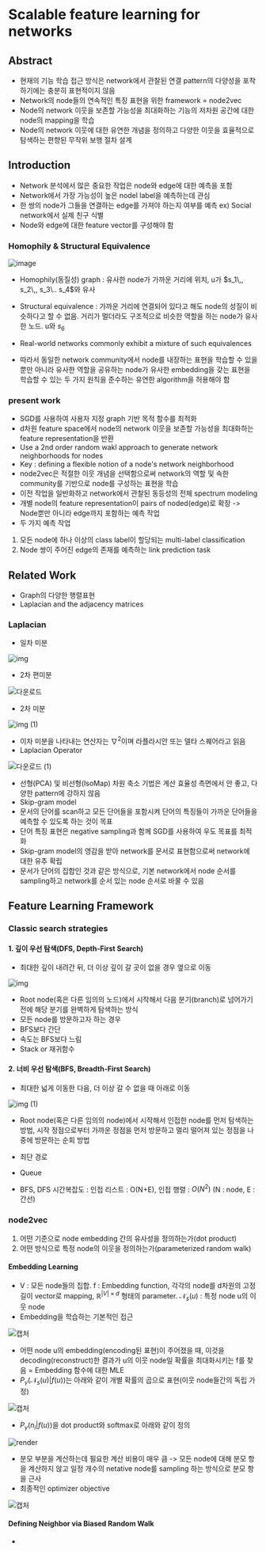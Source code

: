 # Scalable feature learning for networks

## Abstract
- 현재의 기능 학습 접근 방식은 network에서 관찰된 연결 pattern의 다양성을 포착하기에는 충분히 표현적이지 않음
- Network의 node들의 연속적인 특징 표현을 위한 framework = node2vec
- Node의 network 이웃을 보존할 가능성을 최대화하는 기능의 저차원 공간에 대한 node의 mapping을 학습
- Node의 network 이웃에 대한 유연한 개념을 정의하고 다양한 이웃을 효율적으로 탐색하는 편향된 무작위 보행 절차 설계


## Introduction
- Network 분석에서 많은 중요한 작업은 node와 edge에 대한 예측을 포함
- Network에서 가장 가능성이 높은 nodel label을 예측하는데 관심
- 한 쌍의 node가 그들을 연결하는 edge를 가져야 하는지 여부를 예측 ex) Social network에서 실제 친구 식별
- Node와 edge에 대한 feature vector를 구성해야 함

### Homophily & Structural Equivalence

![image](https://user-images.githubusercontent.com/80622859/189602654-38e4d9e7-6ca6-4343-92a2-a778a01047d3.png)

- Homophily(동질성) graph : 유사한 node가 가까운 거리에 위치, u가 $s_1\,, s_2\,, s_3\.. s_4$와 유사
- Structural equivalence : 가까운 거리에 연결되어 있다고 해도 node의 성질이 비슷하다고 할 수 없음. 거리가 멀더라도 구조적으로 비슷한 역할을 하는 node가 유사한 노드. u와 $s_6$

- Real-world networks commonly exhibit a mixture of such equivalences
- 따라서 동일한 network community에서 node를 내장하는 표현을 학습할 수 있을뿐만 아니라 유사한 역할을 공유하는 node가 유사한 embedding을 갖는 표현을 학습할 수 있는 두 가지 원칙을 준수하는 유연한 algorithm을 허용해야 함

### present work
- SGD를 사용하여 사용자 지정 graph 기반 목적 함수를 최적화
- d차원 feature space에서 node의 network 이웃을 보존할 가능성을 최대화하는 feature representation을 반환
- Use a 2nd order random wakl approach to generate network neighborhoods for nodes
- Key : defining a flexible notion of a node's network neighborhood
- node2vec은 적절한 이웃 개념을 선택함으로써 network의 역할 및 속한 community를 기반으로 node를 구성하는 표현을 학습
- 이전 작업을 일반화하고 network에서 관찰된 동등성의 전체 spectrum modeling
- 개별 node의 feature representation이 pairs of noded(edge)로 확장 -> Node뿐만 아니라 edge까지 포함하는 예측 작업
- 두 가지 예측 작업
1. 모든 node에 하나 이상의 class label이 할당되는 multi-label classification
2. Node 쌍이 주어진 edge의 존재를 예측하는 link prediction task

## Related Work
- Graph의 다양한 행렬표현
- Laplacian and the adjacency matrices

### Laplacian
- 일차 미분

![img](https://user-images.githubusercontent.com/80622859/189599856-a84edf1a-0076-4afe-8c7a-3d0ba4d1612c.png)

- 2차 편미분

![다운로드](https://user-images.githubusercontent.com/80622859/189599900-d88228fd-afb9-4278-b6bd-1b52e22f418b.png)

- 2차 미분

![img (1)](https://user-images.githubusercontent.com/80622859/189599935-c3f7da1d-de5b-46fa-8122-f7f3a241ddba.png)

- 이차 미분을 나타내는 연산자는 $\nabla^2$이며 라플라시안 또는 델타 스퀘어라고 읽음
- Laplacian Operator

![다운로드 (1)](https://user-images.githubusercontent.com/80622859/189600328-cfd0ef68-115c-493b-a1a5-0e5aa6ec6305.png)

- 선형(PCA) 및 비선형(IsoMap) 차원 축소 기법은 계산 효율성 측면에서 안 좋고, 다양한 pattern에 강하지 않음
- Skip-gram model
- 문서의 단어를 scan하고 모든 단어들을 포함시켜 단어의 특징들이 가까운 단어들을 예측할 수 있도록 하는 것이 목표
- 단어 특징 표현은 negative sampling과 함께 SGD를 사용하여 우도 목표를 최적화
- Skip-gram model의 영감을 받아 network를 문서로 표현함으로써 network에 대한 유추 확립
- 문서가 단어의 집합인 것과 같은 방식으로, 기본 network에서 node 순서를 sampling하고 network를 순서 있는 node 순서로 바꿀 수 있음


## Feature Learning Framework

### Classic search strategies

#### 1. 깊이 우선 탐색(DFS, Depth-First Search)
- 최대한 깊이 내려간 뒤, 더 이상 깊이 갈 곳이 없을 경우 옆으로 이동

![img](https://user-images.githubusercontent.com/80622859/189601502-28c64761-f4bb-4fc0-86cf-f339469db6f6.gif)

- Root node(혹은 다른 임의의 노드)에서 시작해서 다음 분기(branch)로 넘어가기 전에 해당 분기를 완벽하게 탐색하는 방식
- 모든 node를 방문하고자 하는 경우
- BFS보다 간단
- 속도는 BFS보다 느림
- Stack or 재귀함수

#### 2. 너비 우선 탐색(BFS, Breadth-First Search)
- 최대한 넓게 이동한 다음, 더 이상 갈 수 없을 때 아래로 이동

![img (1)](https://user-images.githubusercontent.com/80622859/189601784-87ae4e10-ea47-4a8f-93d6-4141352338c7.gif)

- Root node(혹은 다른 임의의 node)에서 시작해서 인접한 node를 먼저 탐색하는 방법, 시작 정점으로부터 가까운 정점을 먼저 방문하고 멀리 떨어져 있는 정점을 나중에 방문하는 순회 방법
- 최단 경로
- Queue

- BFS, DFS 시간복잡도 : 인접 리스트 : O(N+E), 인접 행렬 : $O(N^2)$ (N : node, E : 간선)

### node2vec
1. 어떤 기준으로 node embedding 간의 유사성을 정의하는가(dot product)
2. 어떤 방식으로 특정 node의 이웃을 정의하는가(parameterized random walk)

#### Embedding Learning
- V : 모든 node들의 집합. f : Embedding function, 각각의 node를 d차원의 고정 길이 vector로 mapping, $\mathbb{R}^{|V|\times d}$ 형태의 parameter. $\mathcal{N}_s (u)$ : 특정 node u의 이웃 node 
- Embedding을 학습하는 기본적인 접근

![캡처](https://user-images.githubusercontent.com/80622859/189604149-1d24d9e7-b26b-4d36-a7f1-2aa2581ee44f.PNG)

- 어떤 node u의 embedding(encoding된 표현)이 주어졌을 때, 이것을 decoding(reconstruct)한 결과가 u의 이웃 node일 확률을 최대화시키는 f를 찾음 = Embedding 함수에 대한 MLE
- $P_\gamma (\mathcal{N}_s (u)|f(u))$는 아래와 같이 개별 확률의 곱으로 표현(이웃 node들간의 독립 가정)

![캡처](https://user-images.githubusercontent.com/80622859/189604506-b882053a-d1c0-42a5-8f3e-98c5b3772550.PNG)

- $P_\gamma (n_i|f(u))$을 dot product와 softmax로 아래와 같이 정의

![render](https://user-images.githubusercontent.com/80622859/189605002-4184dbe3-9c8d-4947-9a7a-18eecc348a57.png)

- 분모 부분을 계산하는데 필요한 계산 비용이 매우 큼 -> 모든 node에 대해 분모 항을 계산하지 않고 일정 개수의 netative node를 sampling 하는 방식으로 분모 항을 근사
- 최종적인 optimizer objective

![캡처](https://user-images.githubusercontent.com/80622859/189605226-459d2bc6-8ccf-48f9-9234-60fa88fdc956.PNG)

#### Defining Neighbor via Biased Random Walk
- 
